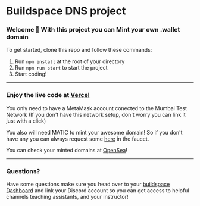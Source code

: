 # Buildspace DNS project

### **Welcome 👋** With this project you can Mint your own .wallet domain

To get started, clone this repo and follow these commands:

1. Run `npm install` at the root of your directory
2. Run `npm run start` to start the project
3. Start coding!
---
### Enjoy the live code at [Vercel](https://wallet-domain-service.vercel.app/)

You only need to have a MetaMask account conected to the Mumbai Test Network (If you don't have this network setup, don't worry you can link it just with a click)

You also will need MATIC to mint your awesome domain! So if you don't have any you can always request some [here](https://faucet.polygon.technology/) in the faucet.

You can check your minted domains at [OpenSea](https://testnets.opensea.io/collection/wallet-name-service-v3)!

---
### **Questions?**
Have some questions make sure you head over to your [buildspace Dashboard](https://app.buildspace.so/) and link your Discord account so you can get access to helpful channels teaching assistants, and your instructor!